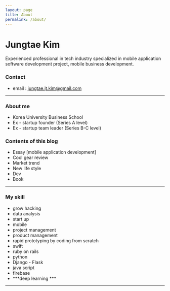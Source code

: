 ```yaml
---
layout: page
title: About
permalink: /about/
---
```


# Jungtae Kim

Experienced professional in tech industry specialized in mobile application software development project, mobile
business development.

### Contact
* email : jungtae.jt.kim@gmail.com

-----

### About me

* Korea University Business School
* Ex - startup founder (Series A level) 
* Ex - startup team leader (Series B-C level)


### Contents of this blog

* Essay [mobile application development]
* Cool gear review
* Market trend
* New life style 
* Dev
* Book

-----

### My skill 

* grow hacking
* data analysis
* start up
* mobile 
* project management
* product management
* rapid prototyping by coding from scratch
* swift
* ruby on rails
* python
* Django - Flask
* java script
* firebase
* ***deep learning ***

------

